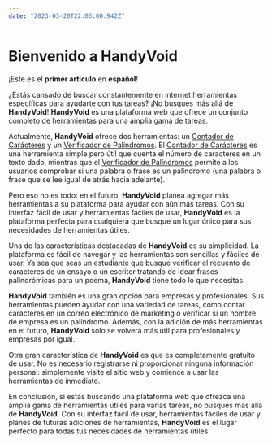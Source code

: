 ```yaml
---
date: "2023-03-20T22:03:00.942Z"
---
```



# Bienvenido a HandyVoid

¡Este es el **primer artículo** en **español**!

<!--more-->

[contador-caracteres-link]: </es/tools/character-counter> "Contador de Carácteres"
[verificador-palindromos-link]: </es/tools/palindrome-checker> "Palindrome Checker"

¿Estás cansado de buscar constantemente en internet herramientas específicas para ayudarte con tus tareas? ¡No busques más allá de **HandyVoid**! **HandyVoid** es una plataforma web que ofrece un conjunto completo de herramientas para una amplia gama de tareas.

Actualmente, **HandyVoid** ofrece dos herramientas: un [Contador de Carácteres][contador-caracteres-link] y un [Verificador de Palíndromos][verificador-palindromos-link]. El [Contador de Carácteres][contador-caracteres-link] es una herramienta simple pero útil que cuenta el número de caracteres en un texto dado, mientras que el [Verificador de Palíndromos][verificador-palindromos-link] permite a los usuarios comprobar si una palabra o frase es un palíndromo (una palabra o frase que se lee igual de atrás hacia adelante).

Pero eso no es todo: en el futuro, **HandyVoid** planea agregar más herramientas a su plataforma para ayudar con aún más tareas. Con su interfaz fácil de usar y herramientas fáciles de usar, **HandyVoid** es la plataforma perfecta para cualquiera que busque un lugar único para sus necesidades de herramientas útiles.

Una de las características destacadas de **HandyVoid** es su simplicidad. La plataforma es fácil de navegar y las herramientas son sencillas y fáciles de usar. Ya sea que seas un estudiante que busque verificar el recuento de caracteres de un ensayo o un escritor tratando de idear frases palindrómicas para un poema, **HandyVoid** tiene todo lo que necesitas.

**HandyVoid** también es una gran opción para empresas y profesionales. Sus herramientas pueden ayudar con una variedad de tareas, como contar caracteres en un correo electrónico de marketing o verificar si un nombre de empresa es un palíndromo. Además, con la adición de más herramientas en el futuro, **HandyVoid** solo se volverá más útil para profesionales y empresas por igual.

Otra gran característica de **HandyVoid** es que es completamente gratuito de usar. No es necesario registrarse ni proporcionar ninguna información personal: simplemente visite el sitio web y comience a usar las herramientas de inmediato.

En conclusión, si estás buscando una plataforma web que ofrezca una amplia gama de herramientas útiles para varias tareas, no busques más allá de **HandyVoid**. Con su interfaz fácil de usar, herramientas fáciles de usar y planes de futuras adiciones de herramientas, **HandyVoid** es el lugar perfecto para todas tus necesidades de herramientas útiles.
